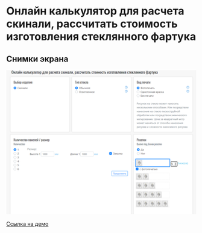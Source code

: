 # Онлайн калькулятор для расчета скинали, рассчитать стоимость изготовления стеклянного фартука

## Снимки экрана
![Снимок экрана](./readme-img/screen1.png)

[Ссылка на демо](https://stanislav0305.github.io/calculator/)